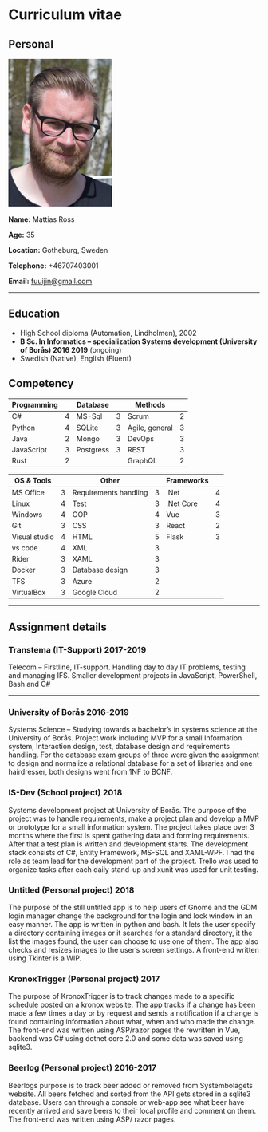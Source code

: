 # Curriculum vitae

## Personal

![Profile Picture](img/Profile.png)

**Name:** Mattias Ross

**Age:** 35

**Location:** Gotheburg, Sweden

**Telephone:** +46707403001

**Email:** fuuijin@gmail.com

---------

## Education

- High School diploma (Automation, Lindholmen), 2002
- **B Sc. In Informatics – specialization Systems development (University of Borås) 2016 2019** (ongoing)
- Swedish (Native), English (Fluent)

## Competency

| Programming   |                | Database       |                | Methods        |                |
| ------------- | -------------: | -------------- | -------------: | -------------- | -------------: |
| C#            | 4              | MS-Sql         | 3              | Scrum          | 2              |
| Python        | 4              | SQLite         | 3              | Agile, general | 3              |
| Java          | 2              | Mongo          | 3              | DevOps         | 3              |
| JavaScript    | 3              | Postgress      | 3              | REST           | 3              |
| Rust          | 2              |                |                | GraphQL        | 2              |

| OS & Tools    |                | Other                 |                | Frameworks     |                |
| ------------- | -------------: | --------------------- | -------------: | -------------- | -------------: |
| MS Office     | 3              | Requirements handling | 3              | .Net           | 4              |
| Linux         | 4              | Test                  | 3              | .Net Core      | 4              |
| Windows       | 4              | OOP                   | 4              | Vue            | 3              |
| Git           | 3              | CSS                   | 3              | React          | 2              |
| Visual studio | 4              | HTML                  | 5              | Flask          | 3              |
| vs code       | 4              | XML                   | 3              |                |                |
| Rider         | 3              | XAML                  | 3              |                |                |
| Docker        | 3              | Database design       | 3              |                |                |
| TFS           | 3              | Azure                 | 2              |                |                |
| VirtualBox    | 3              | Google Cloud          | 2              |                |                |

---------

## Assignment details

### Transtema (IT-Support) 2017-2019

Telecom – Firstline, IT-support. Handling day to day IT problems, testing and managing IFS. Smaller development projects in JavaScript, PowerShell, Bash and C#

---------

### University of Borås 2016-2019

Systems Science – Studying towards a bachelor’s in systems science at the University of Borås. Project work including MVP for a small Information system, Interaction design, test, database design and requirements handling. For the database exam groups of three were given the assignment to design and normalize a relational database for a set of libraries and one hairdresser, both designs went from 1NF to BCNF.

### IS-Dev (School project) 2018

Systems development project at University of Borås. The purpose of the project was to handle requirements, make a project plan and develop a MVP or prototype for a small information system. The project takes place over 3 months where the first is spent gathering data and forming requirements. After that a test plan is written and development starts. The development stack consists of C#, Entity Framework, MS-SQL and XAML-WPF. I had the role as team lead for the development part of the project. Trello was used to organize tasks after each daily stand-up and xunit was used for unit testing.

### Untitled (Personal project) 2018

The purpose of the still untitled app is to help users of Gnome and the GDM login manager change the background for the login and lock window in an easy manner. The app is written in python and bash. It lets the user specify a directory containing images or it searches for a standard directory, it the list the images found, the user can choose to use one of them. The app also checks and resizes images to the user’s screen settings. A front-end written using Tkinter is a WIP.

### KronoxTrigger (Personal project) 2017

The purpose of KronoxTrigger is to track changes made to a specific schedule posted on a kronox website. The app tracks if a change has been made a few times a day or by request and sends a notification if a change is found containing information about what, when and who made the change. The front-end was written using ASP/razor pages the rewritten in Vue, backend was C# using dotnet core 2.0 and some data was saved using sqlite3.

### Beerlog (Personal project) 2016-2017

Beerlogs purpose is to track beer added or removed from Systembolagets website. All beers fetched and sorted from the API gets stored in a sqlite3 database. Users can through a console or web-app see what beer have recently arrived and save beers to their local profile and comment on them. The front-end was written using ASP/ razor pages.